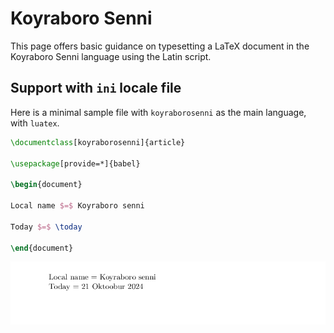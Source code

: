# Koyraboro Senni

This page offers basic guidance on typesetting a LaTeX document in the
Koyraboro Senni language using the Latin script.

## Support with `ini` locale file

Here is a minimal sample file with `koyraborosenni` as the main language, with `luatex`.

```tex
\documentclass[koyraborosenni]{article}

\usepackage[provide=*]{babel}

\begin{document}

Local name $=$ Koyraboro senni

Today $=$ \today

\end{document}
```

![](../media/locale-koyraborosenni.png)
